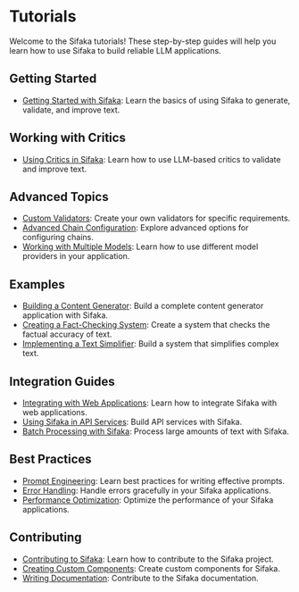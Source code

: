 # Tutorials

Welcome to the Sifaka tutorials! These step-by-step guides will help you learn how to use Sifaka to build reliable LLM applications.

## Getting Started

- [Getting Started with Sifaka](getting_started.md): Learn the basics of using Sifaka to generate, validate, and improve text.

## Working with Critics

- [Using Critics in Sifaka](using_critics.md): Learn how to use LLM-based critics to validate and improve text.

## Advanced Topics

- [Custom Validators](custom_validators.md): Create your own validators for specific requirements.
- [Advanced Chain Configuration](advanced_chain.md): Explore advanced options for configuring chains.
- [Working with Multiple Models](multiple_models.md): Learn how to use different model providers in your application.

## Examples

- [Building a Content Generator](content_generator.md): Build a complete content generator application with Sifaka.
- [Creating a Fact-Checking System](fact_checking.md): Create a system that checks the factual accuracy of text.
- [Implementing a Text Simplifier](text_simplifier.md): Build a system that simplifies complex text.

## Integration Guides

- [Integrating with Web Applications](web_integration.md): Learn how to integrate Sifaka with web applications.
- [Using Sifaka in API Services](api_services.md): Build API services with Sifaka.
- [Batch Processing with Sifaka](batch_processing.md): Process large amounts of text with Sifaka.

## Best Practices

- [Prompt Engineering](prompt_engineering.md): Learn best practices for writing effective prompts.
- [Error Handling](error_handling.md): Handle errors gracefully in your Sifaka applications.
- [Performance Optimization](performance_optimization.md): Optimize the performance of your Sifaka applications.

## Contributing

- [Contributing to Sifaka](contributing.md): Learn how to contribute to the Sifaka project.
- [Creating Custom Components](custom_components.md): Create custom components for Sifaka.
- [Writing Documentation](writing_documentation.md): Contribute to the Sifaka documentation.
